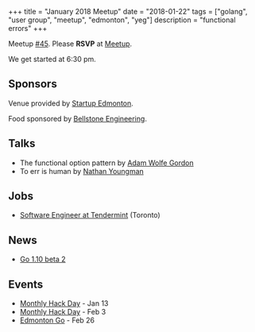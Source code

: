 +++
title = "January 2018 Meetup"
date = "2018-01-22"
tags = ["golang", "user group", "meetup", "edmonton", "yeg"]
description = "functional errors"
+++

Meetup [#45](https://github.com/edmontongo/presentations/issues/74). Please **RSVP** at [Meetup](https://www.meetup.com/startupedmonton/events/ddzwmnyxcbdc/).

We get started at 6:30 pm.

## Sponsors 

Venue provided by [Startup Edmonton](http://www.startupedmonton.com/).

Food sponsored by [Bellstone Engineering](https://bellstone.ca/). 

## Talks

* The functional option pattern by [Adam Wolfe Gordon](https://github.com/adamwg)
* To err is human by [Nathan Youngman](https://github.com/nathany)

## Jobs

* [Software Engineer at Tendermint](https://tendermint.com/careers/apps-developer) (Toronto)

## News

* [Go 1.10 beta 2](https://groups.google.com/forum/#!topic/golang-announce/mfyjMHbaeDA)

## Events

* [Monthly Hack Day](https://www.meetup.com/startupedmonton/events/qvnfrlyxcbjb/) - Jan 13
* [Monthly Hack Day](https://www.meetup.com/startupedmonton/events/qvnfrlyxdbfb/) - Feb 3
* [Edmonton Go](https://www.meetup.com/startupedmonton/events/ddzwmnyxdbjc/) - Feb 26
